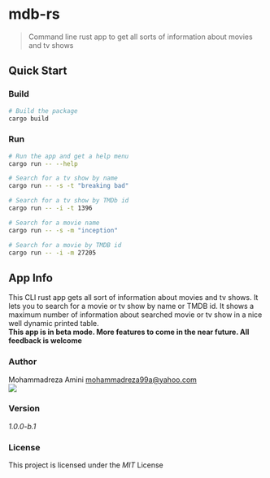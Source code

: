 # mdb-rs

> Command line rust app to get all sorts of information about movies and tv shows

## Quick Start

### Build

```bash
# Build the package
cargo build
```

### Run
```bash
# Run the app and get a help menu
cargo run -- --help

# Search for a tv show by name
cargo run -- -s -t "breaking bad"

# Search for a tv show by TMDb id
cargo run -- -i -t 1396

# Search for a movie name
cargo run -- -s -m "inception"

# Search for a movie by TMDB id
cargo run -- -i -m 27205
```

## App Info

This CLI rust app gets all sort of information about movies and tv shows. It lets you to search for a movie or tv show by name or TMDB id. It shows a maximum number of information about searched movie or tv show in a nice well dynamic printed table.  
**This app is in beta mode. More features to come in the near future. All feedback is welcome**

### Author

Mohammadreza Amini <mohammadreza99a@yahoo.com>  
<a href="https://github.com/Mohammadreza99A/">
  <img src="https://avatars.githubusercontent.com/u/44376323?s=60&v=4" />
</a>

### Version

*1.0.0-b.1*

### License

This project is licensed under the *MIT* License

